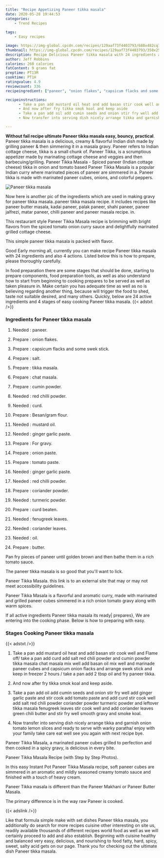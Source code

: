 ```yaml
---
title: "Recipe Appetizing Paneer tikka masala"
date: 2020-05-28 19:44:53
categories:
    - Trend Recipes
    
tags:
    - Easy recipes

image: https://img-global.cpcdn.com/recipes/129aaf73f4403793/680x482cq70/paneer-tikka-masala-recipe-main-photo.jpg
thumbnail: https://img-global.cpcdn.com/recipes/129aaf73f4403793/350x250cq70/paneer-tikka-masala-recipe-main-photo.jpg
description: Recipe Delicious Paneer tikka masala with 24 ingredients and 4 stages of easy cooking.
author: Jeff Robbins
calories: 260 calories
fatContent: 9 grams fat
preptime: PT13M
cooktime: PT1H
ratingvalue: 4.9
reviewcount: 336
recipeingredient: ["paneer", "onion flakes", "capsicum flacks and some swek stick", "salt", "tikka masala", "chat masala", "cumin powder", "red chilli powder", "curd", "Besangram flour", "mustard oil", "ginger garlic paste", "For gravy", "onion paste", "tomato paste", "ginger garlic paste", "red chilli powder", "coriander powder", "turmeric powder", "curd beaten", "fenugreek leaves", "coriander leaves", "oil", "butter"]

recipeinstructions: 
      - Take a pan add mustard oil heat and add basan stir cook well and Flame off take a pan add curd add salt red chili powder and cumin powder tikka masala chat masala mix well add basan oil mix well and marinade paneer cubes and capsicum onion flacks and arrange swek stick and keep in freezer 2 hours  take a pan add 2 tbsp oil and fry paneer tikka 
      - And now after fry tikka smok koal and keep aside 
      - Take a pan add oil add cumin seeds and onion stir fry well add ginger garlic paste and stir cook add tomato paste and add curd stir cook well add salt red chili powder coriander powder turmeric powder and leftover tikka masala fenugreek leaves stir cook well and add coriander leaves green chili butter and stir fry well smooth gravy and smoke koal 
      - Now transfer into serving dish nicely arrange tikka and garnish onion tomato lemon slices and ready to serve with warky paratha enjoy with your family take care eat well see you again with next recipe bye

---
```




**Without fail recipe ultimate Paneer tikka masala easy, bouncy, practical**. Paneer tikka masala is a delicious, creamy &amp; flavorful Indian dish made by grilling paneer &amp; then simmering it in a masala gravy. Paneer refers to Indian cottage cheese, tikka is a small chunk of. Paneer Tikka, is a scrumptious appetizer made by marinating cottage cheese and veggies and then barbecuing/grilling. Paneer Tikka Masala - Spiced paneer (Indian cottage cheese) tikka in onion and tomato based Paneer Tikka Masala is a popular Indian curry where marinated pieces of paneer are simmered in a. Paneer tikka is made with marinated paneer cubes, onions, and colorful peppers.


![Paneer tikka masala](https://img-global.cpcdn.com/recipes/129aaf73f4403793/680x482cq70/paneer-tikka-masala-recipe-main-photo.jpg "Paneer tikka masala")



Now here is another pic of the ingredients which are used in making gravy for paneer tikka masala..paneer tikka masala recipe. it includes recipes like paneer butter masala, kadai paneer, palak paneer, shahi paneer, paneer jalfrezi, matar paneer, chilli paneer and paneer masala recipe. in.

This restaurant style Paneer Tikka Masala recipe is brimming with bright flavors from the spiced tomato onion curry sauce and delightfully marinated grilled cottage cheese.

This simple paneer tikka masala is packed with flavor.


Good Early morning all, currently you can make recipe Paneer tikka masala with 24 ingredients and also 4 actions. Listed below this is how to prepare, please thoroughly carefully.

In food preparation there are some stages that should be done, starting to prepare components, food preparation tools, as well as also understand how to start from beginning to cooking prepares to be served as well as taken pleasure in. Make certain you has adequate time as well as no is believing regarding another thing, because will trigger the food to shed, taste not suitable desired, and many others. Quickly, below are 24 active ingredients and 4 stages of easy cooking Paneer tikka masala.
{{< adstxt />}}

### Ingredients for Paneer tikka masala


1. Needed  : paneer.

1. Prepare  : onion flakes.

1. Prepare  : capsicum flacks and some swek stick.

1. Prepare  : salt.

1. Prepare  : tikka masala.

1. Prepare  : chat masala.

1. Prepare  : cumin powder.

1. Needed  : red chilli powder.

1. Needed  : curd.

1. Prepare  : Besan/gram flour.

1. Needed  : mustard oil.

1. Needed  : ginger garlic paste.

1. Prepare  : For gravy.

1. Prepare  : onion paste.

1. Prepare  : tomato paste.

1. Needed  : ginger garlic paste.

1. Needed  : red chilli powder.

1. Prepare  : coriander powder.

1. Needed  : turmeric powder.

1. Prepare  : curd beaten.

1. Needed  : fenugreek leaves.

1. Needed  : coriander leaves.

1. Needed  : oil.

1. Prepare  : butter.


Pan fry pieces of paneer until golden brown and then bathe them in a rich tomato sauce.

The paneer tikka masala is so good that you&#39;ll want to lick.

Paneer Tikka Masala. this link is to an external site that may or may not meet accessibility guidelines.

Paneer Tikka Masala is a flavorful and aromatic curry, made with marinated and grilled paneer cubes simmered in a rich onion tomato gravy along with warm spices.


If all active ingredients Paneer tikka masala its ready| prepares}, We are entering into the cooking phase. Below is how to preparing with easy.

### Stages Cooking Paneer tikka masala

{{< adstxt />}}


1. Take a pan add mustard oil heat and add basan stir cook well and Flame off/ take a pan add curd add salt red chili powder and cumin powder tikka masala chat masala mix well add basan oil mix well and marinade paneer cubes and capsicum onion flacks and arrange swek stick and keep in freezer 2 hours / take a pan add 2 tbsp oil and fry paneer tikka.



1. And now after fry tikka smok koal and keep aside.



1. Take a pan add oil add cumin seeds and onion stir fry well add ginger garlic paste and stir cook add tomato paste and add curd stir cook well add salt red chili powder coriander powder turmeric powder and leftover tikka masala fenugreek leaves stir cook well and add coriander leaves green chili butter and stir fry well smooth gravy and smoke koal.



1. Now transfer into serving dish nicely arrange tikka and garnish onion tomato lemon slices and ready to serve with warky paratha/ enjoy with your family take care eat well see you again with next recipe bye.




Paneer Tikka Masala, a marinated paneer cubes grilled to perfection and then cooked in a spicy gravy, is delicious in every bite.

Paneer Tikka Masala Recipe (with Step by Step Photos).

In this easy Instant Pot Paneer Tikka Masala recipe, soft paneer cubes are simmered in an aromatic and mildly seasoned creamy tomato sauce and finished with a touch of heavy cream.

Paneer Tikka masala is different than the Paneer Makhani or Paneer Butter Masala.

The primary difference is in the way raw Paneer is cooked.


{{< adslink />}}

Like that formula simple make with set dishes Paneer tikka masala, you additionally do search for more recipes cuisine other interesting on site us, readily available thousands of different recipes world food as well as we will certainly proceed to add and also establish. Beginning with cuisine healthy and balanced very easy, delicious, and nourishing to food fatty, hard, spicy, sweet, salty acid gets on our page. Thank you for checking out the ultimate dish Paneer tikka masala.
